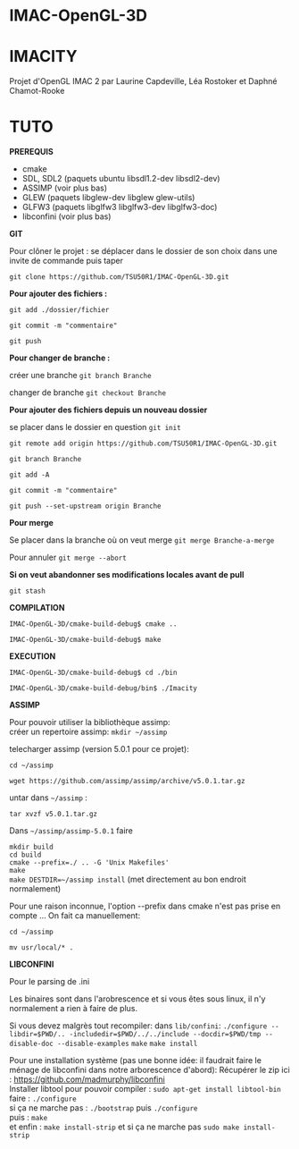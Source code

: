 # IMAC-OpenGL-3D

IMACITY
===
Projet d'OpenGL IMAC 2 par Laurine Capdeville, Léa Rostoker et Daphné Chamot-Rooke

TUTO
=====

**PREREQUIS**

- cmake
- SDL, SDL2 (paquets ubuntu libsdl1.2-dev libsdl2-dev)
- ASSIMP (voir plus bas)
- GLEW (paquets libglew-dev libglew glew-utils)
- GLFW3 (paquets libglfw3 libglfw3-dev libglfw3-doc)
- libconfini (voir plus bas)

**GIT**

Pour clôner le projet : se déplacer dans le dossier de son choix dans une invite de commande puis taper 

`git clone https://github.com/TSU50R1/IMAC-OpenGL-3D.git`

**Pour ajouter des fichiers :**

`git add ./dossier/fichier`

`git commit -m "commentaire" `

`git push`


**Pour changer de branche :**

créer une branche `git branch Branche`

changer de branche `git checkout Branche`

**Pour ajouter des fichiers depuis un nouveau dossier**

se placer dans le dossier en question `git init`

`git remote add origin https://github.com/TSU50R1/IMAC-OpenGL-3D.git`

`git branch Branche`

`git add -A`

`git commit -m "commentaire"`

`git push --set-upstream origin Branche`

**Pour merge**

Se placer dans la branche où on veut merge `git merge Branche-a-merge`

Pour annuler `git merge --abort`

**Si on veut abandonner ses modifications locales avant de pull**

`git stash`


**COMPILATION**


`IMAC-OpenGL-3D/cmake-build-debug$ cmake ..`

`IMAC-OpenGL-3D/cmake-build-debug$ make`

**EXECUTION** 

`IMAC-OpenGL-3D/cmake-build-debug$ cd ./bin`

`IMAC-OpenGL-3D/cmake-build-debug/bin$ ./Imacity`



**ASSIMP**

Pour pouvoir utiliser la bibliothèque assimp:  
créer un repertoire assimp:
`mkdir ~/assimp`

telecharger assimp (version 5.0.1 pour ce projet):

`cd ~/assimp`

`wget https://github.com/assimp/assimp/archive/v5.0.1.tar.gz`

untar dans `~/assimp` :

`tar xvzf v5.0.1.tar.gz`

Dans `~/assimp/assimp-5.0.1` faire  

`mkdir build`  
`cd build`  
`cmake --prefix=./ .. -G 'Unix Makefiles'`  
`make`  
`make DESTDIR=~/assimp install` (met directement au bon endroit normalement)  

Pour une raison inconnue, l'option --prefix dans cmake n'est pas prise en compte ...
On fait ca manuellement:

`cd ~/assimp`

`mv usr/local/* .`


**LIBCONFINI**

Pour le parsing de .ini  

Les binaires sont dans l'arobrescence et si vous êtes sous linux, il n'y normalement a rien à faire de plus.

Si vous devez malgrès tout recompiler:
dans `lib/confini`:
`./configure --libdir=$PWD/.. -includedir=$PWD/../../include --docdir=$PWD/tmp --disable-doc --disable-examples`
`make`
`make install`

Pour une installation système (pas une bonne idée: il faudrait faire le ménage de libconfini dans notre arborescence d'abord):
Récupérer le zip ici : https://github.com/madmurphy/libconfini  
Installer libtool pour pouvoir compiler : `sudo apt-get install libtool-bin`  
faire : `./configure   `  
si ça ne marche pas : `./bootstrap` puis `./configure `  
puis : `make`  
et enfin : `make install-strip` et si ça ne marche pas  `sudo make install-strip`




